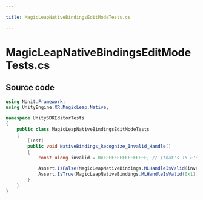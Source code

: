 ```yaml
---

title: MagicLeapNativeBindingsEditModeTests.cs

---
```



# MagicLeapNativeBindingsEditModeTests.cs









## Source code

```csharp
using NUnit.Framework;
using UnityEngine.XR.MagicLeap.Native;

namespace UnitySDKEditorTests
{
    public class MagicLeapNativeBindingsEditModeTests
    {
        [Test]
        public void NativeBindings_Recognize_Invalid_Handle()
        {
            const ulong invalid = 0xFFFFFFFFFFFFFFFF; // (that's 16 F's)

            Assert.IsFalse(MagicLeapNativeBindings.MLHandleIsValid(invalid));
            Assert.IsTrue(MagicLeapNativeBindings.MLHandleIsValid(0x1));
        }
    }
}
```




